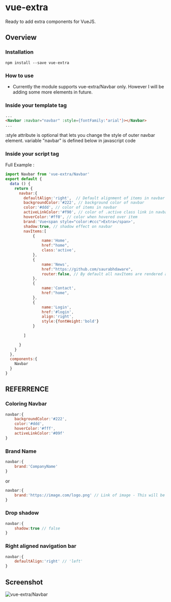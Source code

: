 # vue-extra
Ready to add extra components for VueJS.
## Overview

### Installation
`npm install --save vue-extra`

### How to use
- Currently the module supports vue-extra/Navbar only. However I will be adding some more elements in future.

### Inside your template tag
```html
...
<Navbar :navbar="navbar" :style={fontFamily:'arial'}></Navbar>
...
```
:style attribute is optional that lets you change the style of outer navbar element.
variable "navbar" is defined below in javascript code


### Inside your script tag
Full Example :
```javascript
import Navbar from 'vue-extra/Navbar'
export default {
  data () {
    return {
      navbar:{
        defaultAlign:'right',  // Default alignment of items in navbar
        backgroundColor:'#222', // background color of navbar
        color:'#ddd', // color of items in navbar
        activeLinkColor:'#f90', // color of .active class link in navbar
        hoverColor:'#ff0', // color when hovered over item
        brand:'Vue<span style="color:#ccc">Extra</span>',
        shadow:true, // shadow effect on navbar
        navItems:[
            {
                name:'Home',
                href:"home",
                class:'active',
            },
            {
                name:'News',
                href:"https://github.com/saurabhdaware",
                router:false, // By default all navItems are rendered as <router-link> by setting router:false we tell code to render element as <a> instead.
            },
            {
                name:'Contact',
                href:"home",
            },
            {
                name:'Login',
                href:'#login',
                align:'right',
                style:{fontWeight:'bold'}
            }
            
        ]

      }
    }
  },
  components:{
    Navbar
  }
}

```


## REFERRENCE

### Coloring Navbar
```javascript
navbar:{
    backgroundColor:'#222',
    color:'#ddd',
    hoverColor:'#fff',
    activeLinkColor:'#09f'
}
```

### Brand Name
```javascript
navbar:{
    brand:'CompanyName'
}
```
or
```javascript
navbar:{
    brand:'https://image.com/logo.png' // Link of image - This will be rendered as an image
}
```

### Drop shadow
```javascript
navbar:{
    shadow:true // false
}
```

### Right aligned navigation bar
```javascript
navbar:{
    defaultAlign:'right' // 'left'
}
```

## Screenshot
![vue-extra/Navbar](https://res.cloudinary.com/saurabhdaware/image/upload/v1557839367/npm/vue-extra/vueextra.png)